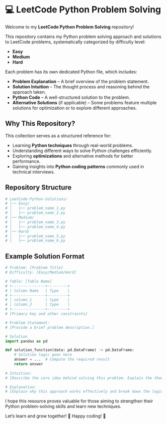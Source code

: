 # 💻 LeetCode Python Problem Solving

Welcome to my **LeetCode Python Problem Solving** repository!

This repository contains my Python problem solving approach and solutions to LeetCode problems, systematically categorized by difficulty level:

- **Easy**
- **Medium**
- **Hard**

Each problem has its own dedicated Python file, which includes:

- **Problem Explanation** – A brief overview of the problem statement.
- **Solution Intuition** – The thought process and reasoning behind the approach taken.
- **Python Code** – A well-structured solution to the problem.
- **Alternative Solutions** (if applicable) – Some problems feature multiple solutions for optimization or to explore different approaches.

## Why This Repository?

This collection serves as a structured reference for:

- Learning **Python techniques** through real-world problems.
- Understanding different ways to solve Python challenges efficiently.
- Exploring **optimizations** and alternative methods for better performance.
- Gaining insights into **Python coding patterns** commonly used in technical interviews.

## Repository Structure

```python
# LeetCode-Python-Solutions/
# │── Easy/
# │   ├── problem_name_1.py
# │   ├── problem_name_2.py
# │── Medium/
# │   ├── problem_name_3.py
# │   ├── problem_name_4.py
# │── Hard/
# │   ├── problem_name_5.py
# │   ├── problem_name_6.py
```
## Example Solution Format

```python
# Problem: [Problem Title]
# Difficulty: [Easy/Medium/Hard]

# Table: [Table Name]
# +---------------+---------+
# | Column Name   | Type    |
# +---------------+---------+
# | column_1      | type    |
# | column_2      | type    |
# +---------------+---------+
# [Primary key and other constraints]

# Problem Statement:
# [Provide a brief problem description.]

# Solution
import pandas as pd

def solution_function(data: pd.DataFrame) -> pd.DataFrame:
    # Solution logic goes here
    answer = ...  # Compute the required result
    return answer
    
# Intuition:
# [Describe the core idea behind solving this problem. Explain the thought process used to arrive at the solution.]

# Explanation:
# [Explain why this approach works effectively and break down the logic of the code step by step.]
```

I hope this resource proves valuable for those aiming to strengthen their Python problem-solving skills and learn new techniques.

Let’s learn and grow together! 🚀 Happy coding! 🎯
